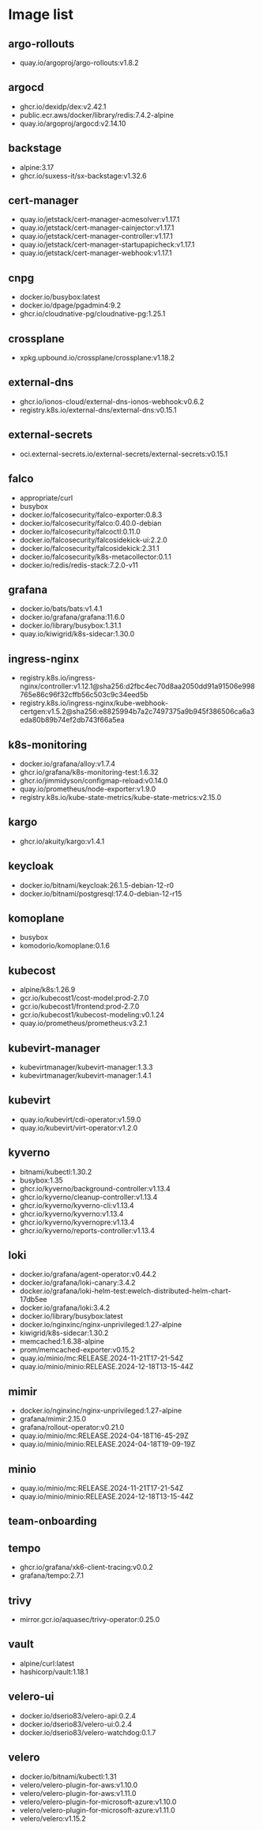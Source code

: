 # Image list
## argo-rollouts
* quay.io/argoproj/argo-rollouts:v1.8.2
## argocd
* ghcr.io/dexidp/dex:v2.42.1
* public.ecr.aws/docker/library/redis:7.4.2-alpine
* quay.io/argoproj/argocd:v2.14.10
## backstage
* alpine:3.17
* ghcr.io/suxess-it/sx-backstage:v1.32.6
## cert-manager
* quay.io/jetstack/cert-manager-acmesolver:v1.17.1
* quay.io/jetstack/cert-manager-cainjector:v1.17.1
* quay.io/jetstack/cert-manager-controller:v1.17.1
* quay.io/jetstack/cert-manager-startupapicheck:v1.17.1
* quay.io/jetstack/cert-manager-webhook:v1.17.1
## cnpg
* docker.io/busybox:latest
* docker.io/dpage/pgadmin4:9.2
* ghcr.io/cloudnative-pg/cloudnative-pg:1.25.1
## crossplane
* xpkg.upbound.io/crossplane/crossplane:v1.18.2
## external-dns
* ghcr.io/ionos-cloud/external-dns-ionos-webhook:v0.6.2
* registry.k8s.io/external-dns/external-dns:v0.15.1
## external-secrets
* oci.external-secrets.io/external-secrets/external-secrets:v0.15.1
## falco
* appropriate/curl
* busybox
* docker.io/falcosecurity/falco-exporter:0.8.3
* docker.io/falcosecurity/falco:0.40.0-debian
* docker.io/falcosecurity/falcoctl:0.11.0
* docker.io/falcosecurity/falcosidekick-ui:2.2.0
* docker.io/falcosecurity/falcosidekick:2.31.1
* docker.io/falcosecurity/k8s-metacollector:0.1.1
* docker.io/redis/redis-stack:7.2.0-v11
## grafana
* docker.io/bats/bats:v1.4.1
* docker.io/grafana/grafana:11.6.0
* docker.io/library/busybox:1.31.1
* quay.io/kiwigrid/k8s-sidecar:1.30.0
## ingress-nginx
* registry.k8s.io/ingress-nginx/controller:v1.12.1@sha256:d2fbc4ec70d8aa2050dd91a91506e998765e86c96f32cffb56c503c9c34eed5b
* registry.k8s.io/ingress-nginx/kube-webhook-certgen:v1.5.2@sha256:e8825994b7a2c7497375a9b945f386506ca6a3eda80b89b74ef2db743f66a5ea
## k8s-monitoring
* docker.io/grafana/alloy:v1.7.4
* ghcr.io/grafana/k8s-monitoring-test:1.6.32
* ghcr.io/jimmidyson/configmap-reload:v0.14.0
* quay.io/prometheus/node-exporter:v1.9.0
* registry.k8s.io/kube-state-metrics/kube-state-metrics:v2.15.0
## kargo
* ghcr.io/akuity/kargo:v1.4.1
## keycloak
* docker.io/bitnami/keycloak:26.1.5-debian-12-r0
* docker.io/bitnami/postgresql:17.4.0-debian-12-r15
## komoplane
* busybox
* komodorio/komoplane:0.1.6
## kubecost
* alpine/k8s:1.26.9
* gcr.io/kubecost1/cost-model:prod-2.7.0
* gcr.io/kubecost1/frontend:prod-2.7.0
* gcr.io/kubecost1/kubecost-modeling:v0.1.24
* quay.io/prometheus/prometheus:v3.2.1
## kubevirt-manager
* kubevirtmanager/kubevirt-manager:1.3.3
* kubevirtmanager/kubevirt-manager:1.4.1
## kubevirt
* quay.io/kubevirt/cdi-operator:v1.59.0
* quay.io/kubevirt/virt-operator:v1.2.0
## kyverno
* bitnami/kubectl:1.30.2
* busybox:1.35
* ghcr.io/kyverno/background-controller:v1.13.4
* ghcr.io/kyverno/cleanup-controller:v1.13.4
* ghcr.io/kyverno/kyverno-cli:v1.13.4
* ghcr.io/kyverno/kyverno:v1.13.4
* ghcr.io/kyverno/kyvernopre:v1.13.4
* ghcr.io/kyverno/reports-controller:v1.13.4
## loki
* docker.io/grafana/agent-operator:v0.44.2
* docker.io/grafana/loki-canary:3.4.2
* docker.io/grafana/loki-helm-test:ewelch-distributed-helm-chart-17db5ee
* docker.io/grafana/loki:3.4.2
* docker.io/library/busybox:latest
* docker.io/nginxinc/nginx-unprivileged:1.27-alpine
* kiwigrid/k8s-sidecar:1.30.2
* memcached:1.6.38-alpine
* prom/memcached-exporter:v0.15.2
* quay.io/minio/mc:RELEASE.2024-11-21T17-21-54Z
* quay.io/minio/minio:RELEASE.2024-12-18T13-15-44Z
## mimir
* docker.io/nginxinc/nginx-unprivileged:1.27-alpine
* grafana/mimir:2.15.0
* grafana/rollout-operator:v0.21.0
* quay.io/minio/mc:RELEASE.2024-04-18T16-45-29Z
* quay.io/minio/minio:RELEASE.2024-04-18T19-09-19Z
## minio
* quay.io/minio/mc:RELEASE.2024-11-21T17-21-54Z
* quay.io/minio/minio:RELEASE.2024-12-18T13-15-44Z
## team-onboarding
## tempo
* ghcr.io/grafana/xk6-client-tracing:v0.0.2
* grafana/tempo:2.7.1
## trivy
* mirror.gcr.io/aquasec/trivy-operator:0.25.0
## vault
* alpine/curl:latest
* hashicorp/vault:1.18.1
## velero-ui
* docker.io/dserio83/velero-api:0.2.4
* docker.io/dserio83/velero-ui:0.2.4
* docker.io/dserio83/velero-watchdog:0.1.7
## velero
* docker.io/bitnami/kubectl:1.31
* velero/velero-plugin-for-aws:v1.10.0
* velero/velero-plugin-for-aws:v1.11.0
* velero/velero-plugin-for-microsoft-azure:v1.10.0
* velero/velero-plugin-for-microsoft-azure:v1.11.0
* velero/velero:v1.15.2
